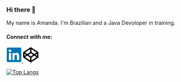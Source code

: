 ### Hi there 👋

My name is Amanda. I'm Brazilian and a Java Devoloper in training.

#### Connect with me: 

  <a href= "https://www.linkedin.com/in/amanda-noyori/" target="_blank">
  <img aling="center" alt= " height="30" width="40" amanda-linkedin" src="https://raw.githubusercontent.com/devicons/devicon/master/icons/linkedin/linkedin-original.svg" style="max-width: 100%;">
 </a>
  <a href= "https://codepen.io/anoyori" target="_blank">
  <img aling="center" alt= " height="30" width="40" amanda-codepen" src="https://raw.githubusercontent.com/devicons/devicon/master/icons/codepen/codepen-plain.svg" style="max-width: 100%;">
 </a>
 


[![Top Langs](https://github-readme-stats.vercel.app/api/top-langs/?username=anuraghazra&layout=compact)](https://github.com/anuraghazra/github-readme-stats)

<!--
**anoyori/anoyori** is a ✨ _special_ ✨ repository because its `README.md` (this file) appears on your GitHub profile.

Here are some ideas to get you started:

- 🔭 I’m currently working on ...
- 🌱 I’m currently learning ...
- 👯 I’m looking to collaborate on ...
- 🤔 I’m looking for help with ...
- 💬 Ask me about ...
- 📫 How to reach me: ...
- 😄 Pronouns: ...
- ⚡ Fun fact: ...
-->
